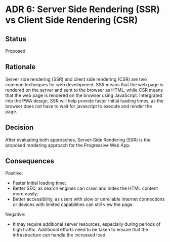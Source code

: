 # ADR 6: Server Side Rendering (SSR) vs Client Side Rendering (CSR)

## Status  
Proposed

## Rationale 
Server side rendering (SSR) and client side rendering (CSR) are two common techniques for web development. SSR means that the web page is rendered on the server and sent to the browser as HTML, while CSR means that the web page is rendered on the browser using JavaScript. Intergrated into the PWA design, SSR will help provide faster initial loading times, as the browser does not have to wait for javascript to execute and render the page. 

## Decision   
After evaluating both approaches, Server-Side Rendering (SSR) is the proposed rendering approach for the Progressive Web App.

## Consequences  
Positive:
* Faster initial loading time;
* Better SEO, as search engines can crawl and index the HTML content more easily;
* Better accessibility, as users with slow or unreliable internet connections or devices with limited capabilities can still view the page.

Negative:
* It may require additional server resources, especially during periods of high traffic. Additional efforts need to be taken to ensure that the infrastructure can handle the increased load.
